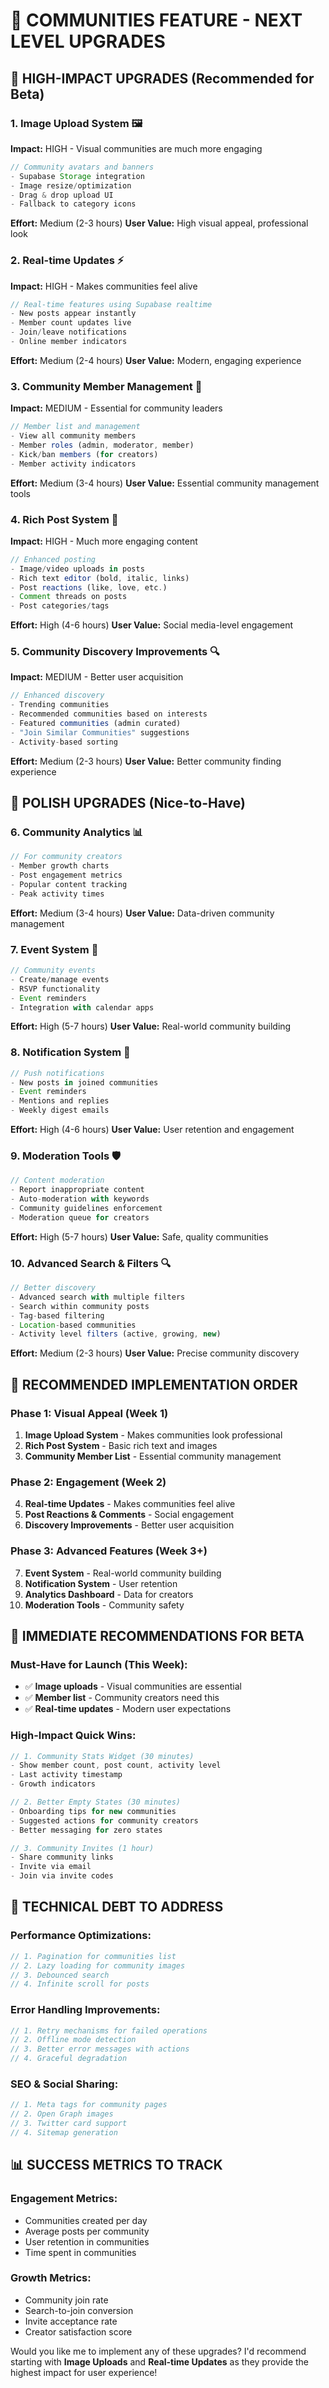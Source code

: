 # 🚀 COMMUNITIES FEATURE - NEXT LEVEL UPGRADES

## 🎯 HIGH-IMPACT UPGRADES (Recommended for Beta)

### 1. **Image Upload System** 🖼️
**Impact:** HIGH - Visual communities are much more engaging
```typescript
// Community avatars and banners
- Supabase Storage integration
- Image resize/optimization
- Drag & drop upload UI
- Fallback to category icons
```
**Effort:** Medium (2-3 hours)
**User Value:** High visual appeal, professional look

### 2. **Real-time Updates** ⚡
**Impact:** HIGH - Makes communities feel alive
```typescript
// Real-time features using Supabase realtime
- New posts appear instantly
- Member count updates live
- Join/leave notifications
- Online member indicators
```
**Effort:** Medium (2-4 hours)
**User Value:** Modern, engaging experience

### 3. **Community Member Management** 👥
**Impact:** MEDIUM - Essential for community leaders
```typescript
// Member list and management
- View all community members
- Member roles (admin, moderator, member)
- Kick/ban members (for creators)
- Member activity indicators
```
**Effort:** Medium (3-4 hours)
**User Value:** Essential community management tools

### 4. **Rich Post System** 📝
**Impact:** HIGH - Much more engaging content
```typescript
// Enhanced posting
- Image/video uploads in posts
- Rich text editor (bold, italic, links)
- Post reactions (like, love, etc.)
- Comment threads on posts
- Post categories/tags
```
**Effort:** High (4-6 hours)
**User Value:** Social media-level engagement

### 5. **Community Discovery Improvements** 🔍
**Impact:** MEDIUM - Better user acquisition
```typescript
// Enhanced discovery
- Trending communities
- Recommended communities based on interests
- Featured communities (admin curated)
- "Join Similar Communities" suggestions
- Activity-based sorting
```
**Effort:** Medium (2-3 hours)
**User Value:** Better community finding experience

## 🎨 POLISH UPGRADES (Nice-to-Have)

### 6. **Community Analytics** 📊
```typescript
// For community creators
- Member growth charts
- Post engagement metrics
- Popular content tracking
- Peak activity times
```
**Effort:** Medium (3-4 hours)
**User Value:** Data-driven community management

### 7. **Event System** 📅
```typescript
// Community events
- Create/manage events
- RSVP functionality
- Event reminders
- Integration with calendar apps
```
**Effort:** High (5-7 hours)
**User Value:** Real-world community building

### 8. **Notification System** 🔔
```typescript
// Push notifications
- New posts in joined communities
- Event reminders
- Mentions and replies
- Weekly digest emails
```
**Effort:** High (4-6 hours)
**User Value:** User retention and engagement

### 9. **Moderation Tools** 🛡️
```typescript
// Content moderation
- Report inappropriate content
- Auto-moderation with keywords
- Community guidelines enforcement
- Moderation queue for creators
```
**Effort:** High (5-7 hours)
**User Value:** Safe, quality communities

### 10. **Advanced Search & Filters** 🔍
```typescript
// Better discovery
- Advanced search with multiple filters
- Search within community posts
- Tag-based filtering
- Location-based communities
- Activity level filters (active, growing, new)
```
**Effort:** Medium (2-3 hours)
**User Value:** Precise community discovery

## 🚀 RECOMMENDED IMPLEMENTATION ORDER

### **Phase 1: Visual Appeal (Week 1)**
1. **Image Upload System** - Makes communities look professional
2. **Rich Post System** - Basic rich text and images
3. **Community Member List** - Essential community management

### **Phase 2: Engagement (Week 2)**
4. **Real-time Updates** - Makes communities feel alive
5. **Post Reactions & Comments** - Social engagement
6. **Discovery Improvements** - Better user acquisition

### **Phase 3: Advanced Features (Week 3+)**
7. **Event System** - Real-world community building
8. **Notification System** - User retention
9. **Analytics Dashboard** - Data for creators
10. **Moderation Tools** - Community safety

## 🎯 **IMMEDIATE RECOMMENDATIONS FOR BETA**

### **Must-Have for Launch (This Week):**
- ✅ **Image uploads** - Visual communities are essential
- ✅ **Member list** - Community creators need this
- ✅ **Real-time updates** - Modern user expectations

### **High-Impact Quick Wins:**
```typescript
// 1. Community Stats Widget (30 minutes)
- Show member count, post count, activity level
- Last activity timestamp
- Growth indicators

// 2. Better Empty States (30 minutes)
- Onboarding tips for new communities
- Suggested actions for community creators
- Better messaging for zero states

// 3. Community Invites (1 hour)
- Share community links
- Invite via email
- Join via invite codes
```

## 🔧 **TECHNICAL DEBT TO ADDRESS**

### **Performance Optimizations:**
```typescript
// 1. Pagination for communities list
// 2. Lazy loading for community images
// 3. Debounced search
// 4. Infinite scroll for posts
```

### **Error Handling Improvements:**
```typescript
// 1. Retry mechanisms for failed operations
// 2. Offline mode detection
// 3. Better error messages with actions
// 4. Graceful degradation
```

### **SEO & Social Sharing:**
```typescript
// 1. Meta tags for community pages
// 2. Open Graph images
// 3. Twitter card support
// 4. Sitemap generation
```

## 📊 **SUCCESS METRICS TO TRACK**

### **Engagement Metrics:**
- Communities created per day
- Average posts per community
- User retention in communities
- Time spent in communities

### **Growth Metrics:**
- Community join rate
- Search-to-join conversion
- Invite acceptance rate
- Creator satisfaction score

Would you like me to implement any of these upgrades? I'd recommend starting with **Image Uploads** and **Real-time Updates** as they provide the highest impact for user experience!
